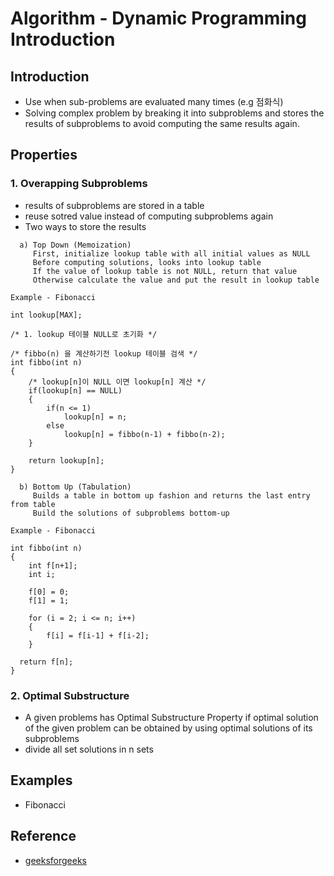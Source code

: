 # Algorithm - Dynamic Programming Introduction

## Introduction
* Use when sub-problems are evaluated many times (e.g 점화식)
* Solving complex problem by breaking it into subproblems and stores the results of subproblems to avoid computing the same results again.

## Properties
### 1. Overapping Subproblems
- results of subproblems are stored in a table
- reuse sotred value instead of computing subproblems again
- Two ways to store the results
```shell
  a) Top Down (Memoization)
     First, initialize lookup table with all initial values as NULL
     Before computing solutions, looks into lookup table
     If the value of lookup table is not NULL, return that value
     Otherwise calculate the value and put the result in lookup table
```
```shell
Example - Fibonacci

int lookup[MAX];

/* 1. lookup 테이블 NULL로 초기화 */

/* fibbo(n) 을 계산하기전 lookup 테이블 검색 */
int fibbo(int n)
{
	/* lookup[n]이 NULL 이면 lookup[n] 계산 */
	if(lookup[n] == NULL)
	{
		if(n <= 1)
			lookup[n] = n;
		else
			lookup[n] = fibbo(n-1) + fibbo(n-2);
	}

	return lookup[n];
}
```
```shell
  b) Bottom Up (Tabulation)
     Builds a table in bottom up fashion and returns the last entry from table
     Build the solutions of subproblems bottom-up
```
```shell
Example - Fibonacci

int fibbo(int n)
{
	int f[n+1];
	int i;
  	
  	f[0] = 0;   
  	f[1] = 1; 
	
	for (i = 2; i <= n; i++)
    {
    	f[i] = f[i-1] + f[i-2];
    }	
 
  return f[n];
}
```
### 2. Optimal Substructure
- A given problems has Optimal Substructure Property if optimal solution of the given problem can be obtained by using optimal solutions of its subproblems
- divide all set solutions in n sets

## Examples
- Fibonacci

## Reference
* [geeksforgeeks](http://www.geeksforgeeks.org/fundamentals-of-algorithms/)
